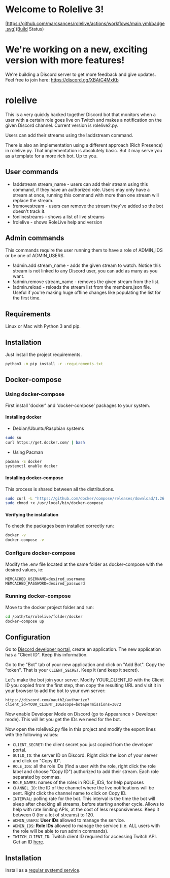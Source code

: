 # Welcome to Rolelive 3!

[https://github.com/marcsances/rolelive/actions/workflows/main.yml/badge.svg](Build Status)

# We're working on a new, exciting version with more features!

We're building a Discord server to get more feedback and give updates. Feel free to join here: https://discord.gg/XBAtC4MxKb

# rolelive

This is a very quickly hacked together Discord bot that monitors when a user with a certain role goes live on Twitch and makes a notification on the given Discord channel. Current version is rolelive2.py.

Users can add their streams using the !addstream command.

There is also an implementation using a different approach (Rich Presence) in rolelive.py. That implementation is absolutely basic. But it may serve you as a template for a more rich bot. Up to you.

## User commands

* !addstream stream_name - users can add their stream using this command, if they have an authorized role. Users may only have a stream at once, running this command with more than one stream will replace the stream.
* !removestream - users can remove the stream they've added so the bot doesn't track it.
* !onlinestreams - shows a list of live streams
* !rolelive - shows RoleLive help and version

## Admin commands

This commands require the user running them to have a role of ADMIN_IDS or be one of ADMIN_USERS.

* !admin.add stream_name - adds the given stream to watch. Notice this stream is not linked to any Discord user, you can add as many as you want.
* !admin.remove stream_name - removes the given stream from the list.
* !admin.reload - reloads the stream list from the members.json file. Useful if you're making huge offline changes like populating the list for the first time.

## Requirements

Linux or Mac with Python 3 and pip.

## Installation

Just install the project requirements.

```bash
python3 -m pip install -r -requirements.txt
```

## Docker-compose

### Using docker-compose

First install 'docker' and 'docker-compose' packages to your system.

#### Installing docker

- Debian/Ubuntu/Raspbian systems

```bash
sudo su
curl https://get.docker.com/ | bash
```

- Using Pacman

```bash
pacman -S docker
systemctl enable docker  
```

#### Installing docker-compose

This process is shared between all the distributions.

```bash
sudo curl -L "https://github.com/docker/compose/releases/download/1.26.2/docker-compose-$(uname -s)-$(uname -m)" -o /usr/local/bin/docker-compose
sudo chmod +x /usr/local/bin/docker-compose
```
#### Verifying the installation

To check the packages been installed correctly run:

```bash
docker -v
docker-compose -v
```

### Configure docker-compose 

Modify the .env file located at the same folder as docker-compose with the desired values, ie:

```text
MEMCACHED_USERNAME=desired_username
MEMCACHED_PASSWORD=desired_password
```

### Running docker-compose
Move to the docker project folder and run:
```bash
cd /path/to/rolelive/folder/docker
docker-compose up
```

## Configuration

Go to [Discord developer portal](https://discord.com/developers/applications), create an application. The new application has a "Client ID". Keep this information.

Go to the "Bot" tab of your new application and click on "Add Bot". Copy the "token". That is your ``CLIENT_SECRET``. Keep it (and keep it secret).

Let's make the bot join your server. Modify YOUR_CLIENT_ID with the Client ID you copied from the first step, then copy the resulting URL and visit it in your browser to add the bot to your own server:

```
https://discord.com/oauth2/authorize?client_id=YOUR_CLIENT_ID&scope=bot&permissions=3072
```

Now enable Developer Mode on Discord (go to Appearance > Developer mode). This will let you get the IDs we need for the bot.

Now open the rolelive2.py file in this project and modify the export lines with the following values:

* ``CLIENT_SECRET``: the client secret you just copied from the developer portal.
* ``GUILD_ID``: the server ID on Discord. Right click the icon of your server and click on "Copy ID".
* ``ROLE_IDS``: all the role IDs (find a user with the role, right click the role label and choose "Copy ID") authorized to add their stream. Each role separated by commas.
* ``ROLE_NAMES``: names of the roles in ROLE_IDS, for help purposes
* ``CHANNEL_ID``: the ID of the channel where the live notifications will be sent. Right click the channel name to click on Copy ID.
* ``INTERVAL``: polling rate for the bot. This interval is the time the bot will sleep after checking all streams, before starting another cycle. Allows to help with rate limiting APIs, at the cost of less responsiveness. Keep it between 0 (for a lot of streams) to 120.
* ``ADMIN_USERS``: **User IDs** allowed to manage the service.
* ``ADMIN_IDS``: **Role IDs** allowed to manage the service (i.e. ALL users with the role will be able to run admin commands).
* ``TWITCH_CLIENT_ID``: Twitch client ID required for accessing Twitch API. Get an ID [here](https://dev.twitch.tv/console/apps).

## Installation

Install as a [regular systemd service](https://medium.com/@benmorel/creating-a-linux-service-with-systemd-611b5c8b91d6).

